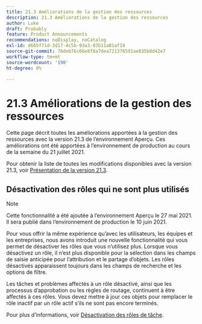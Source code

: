 ```yaml
---
title: 21.3 Améliorations de la gestion des ressources
description: 21.3 Améliorations de la gestion des ressources
author: Luke
draft: Probably
feature: Product Announcements
recommendations: noDisplay, noCatalog
exl-id: d665f71d-3d17-4c5b-93a3-93b11a81af19
source-git-commit: 76deb76c66e8f8a7dea721378591ae035b8d42e7
workflow-type: tm+mt
source-wordcount: '190'
ht-degree: 0%

---
```


# 21.3 Améliorations de la gestion des ressources

Cette page décrit toutes les améliorations apportées à la gestion des ressources avec la version 21.3 de l’environnement Aperçu. Ces améliorations ont été apportées à l’environnement de production au cours de la semaine du 21 juillet 2021.

Pour obtenir la liste de toutes les modifications disponibles avec la version 21.3, voir [Présentation de la version 21.3](../../../product-announcements/product-releases/21.3-release-activity/21-3-release-overview.md).

## Désactivation des rôles qui ne sont plus utilisés

>[!NOTE]
>
>Cette fonctionnalité a été ajoutée à l’environnement Aperçu le 27 mai 2021. Il sera publié dans l’environnement de production le 10 juin 2021.

Pour vous offrir la même expérience qu’avec les utilisateurs, les équipes et les entreprises, nous avons introduit une nouvelle fonctionnalité qui vous permet de désactiver les rôles que vous n’utilisez plus. Lorsque vous désactivez un rôle, il n’est plus disponible pour la sélection dans les champs de saisie anticipée pour l’attribution et le partage d’objets. Les rôles désactivés apparaissent toujours dans les champs de recherche et les options de filtre.

Les tâches et problèmes affectés à un rôle désactivé, ainsi que les processus d’approbation ou les règles de routage, continuent à être affectés à ces rôles. Vous devez mettre à jour ces objets pour remplacer le rôle inactif par un rôle actif s’ils ne sont pas encore terminés.

Pour plus d’informations, voir [Désactivation des rôles de tâche](../../../administration-and-setup/set-up-workfront/organizational-setup/deactivate-job-roles.md).

